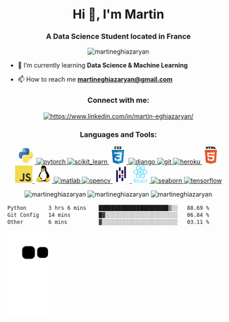 <h1 align="center">Hi 👋, I'm Martin</h1>
<h3 align="center">A Data Science Student located in France</h3>

<p align="center"> <img src="https://komarev.com/ghpvc/?username=martineghiazaryan&label=Profile%20views&color=0e75b6&style=flat" alt="martineghiazaryan" /> </p>


- 🌱 I’m currently learning **Data Science & Machine Learning**

- 📫 How to reach me **martineghiazaryan@gmail.com**

<h3 align="center">Connect with me:</h3>
<p align="center">
<a href="https://www.linkedin.com/in/martin-eghiazaryan/" target="blank"><img align="center" src="https://raw.githubusercontent.com/rahuldkjain/github-profile-readme-generator/master/src/images/icons/Social/linked-in-alt.svg" alt="https://www.linkedin.com/in/martin-eghiazaryan/" height="30" width="40" /></a>
</p>

<h3 align="center">Languages and Tools:</h3>
<p align="center"><a href="https://www.python.org" target="_blank" rel="noreferrer"> <img src="https://raw.githubusercontent.com/devicons/devicon/master/icons/python/python-original.svg" alt="python" width="40" height="40"/> </a>
  <a href="https://pytorch.org/" target="_blank" rel="noreferrer"> <img src="https://www.vectorlogo.zone/logos/pytorch/pytorch-icon.svg" alt="pytorch" width="40" height="40"/> </a><a href="https://scikit-learn.org/" target="_blank" rel="noreferrer"> <img src="https://upload.wikimedia.org/wikipedia/commons/0/05/Scikit_learn_logo_small.svg" alt="scikit_learn" width="40" height="40"/> </a><a href="https://www.w3schools.com/css/" target="_blank" rel="noreferrer"> <img src="https://raw.githubusercontent.com/devicons/devicon/master/icons/css3/css3-original-wordmark.svg" alt="css3" width="40" height="40"/> </a> <a href="https://www.djangoproject.com/" target="_blank" rel="noreferrer"> <img src="https://cdn.worldvectorlogo.com/logos/django.svg" alt="django" width="40" height="40"/> </a> <a href="https://git-scm.com/" target="_blank" rel="noreferrer"> <img src="https://www.vectorlogo.zone/logos/git-scm/git-scm-icon.svg" alt="git" width="40" height="40"/> </a> <a href="https://heroku.com" target="_blank" rel="noreferrer"> <img src="https://www.vectorlogo.zone/logos/heroku/heroku-icon.svg" alt="heroku" width="40" height="40"/> </a> <a href="https://www.w3.org/html/" target="_blank" rel="noreferrer"> <img src="https://raw.githubusercontent.com/devicons/devicon/master/icons/html5/html5-original-wordmark.svg" alt="html5" width="40" height="40"/> </a> <a href="https://developer.mozilla.org/en-US/docs/Web/JavaScript" target="_blank" rel="noreferrer"> <img src="https://raw.githubusercontent.com/devicons/devicon/master/icons/javascript/javascript-original.svg" alt="javascript" width="40" height="40"/> </a> <a href="https://www.linux.org/" target="_blank" rel="noreferrer"> <img src="https://raw.githubusercontent.com/devicons/devicon/master/icons/linux/linux-original.svg" alt="linux" width="40" height="40"/> </a> <a href="https://www.mathworks.com/" target="_blank" rel="noreferrer"> <img src="https://upload.wikimedia.org/wikipedia/commons/2/21/Matlab_Logo.png" alt="matlab" width="40" height="40"/> </a> <a href="https://opencv.org/" target="_blank" rel="noreferrer"> <img src="https://www.vectorlogo.zone/logos/opencv/opencv-icon.svg" alt="opencv" width="40" height="40"/> </a> <a href="https://pandas.pydata.org/" target="_blank" rel="noreferrer"> <img src="https://raw.githubusercontent.com/devicons/devicon/2ae2a900d2f041da66e950e4d48052658d850630/icons/pandas/pandas-original.svg" alt="pandas" width="40" height="40"/> </a> <a href="https://reactjs.org/" target="_blank" rel="noreferrer"> <img src="https://raw.githubusercontent.com/devicons/devicon/master/icons/react/react-original-wordmark.svg" alt="react" width="40" height="40"/> </a>  <a href="https://seaborn.pydata.org/" target="_blank" rel="noreferrer"> <img src="https://seaborn.pydata.org/_images/logo-mark-lightbg.svg" alt="seaborn" width="40" height="40"/> </a> <a href="https://www.tensorflow.org" target="_blank" rel="noreferrer"> <img src="https://www.vectorlogo.zone/logos/tensorflow/tensorflow-icon.svg" alt="tensorflow" width="40" height="40"/> </a> </p>

<p align="center">
  <img width='410px' src="https://github-readme-stats.vercel.app/api/top-langs?username=martineghiazaryan&show_icons=true&locale=en&layout=compact" alt="martineghiazaryan" />
  <img width='410px' src="https://github-readme-stats.vercel.app/api?username=martineghiazaryan&show_icons=true&locale=en" alt="martineghiazaryan" />
  <img width='410px' src="https://github-readme-streak-stats.herokuapp.com/?user=martineghiazaryan&" alt="martineghiazaryan" />
</p> 

<!--START_SECTION:waka-->

```text
Python       3 hrs 6 mins    ██████████████████████▒░░   88.69 %
Git Config   14 mins         █▓░░░░░░░░░░░░░░░░░░░░░░░   06.84 %
Other        6 mins          ▓░░░░░░░░░░░░░░░░░░░░░░░░   03.11 %
```

<!--END_SECTION:waka-->


![Snake animation](https://github.com/martineghiazaryan/martineghiazaryan/blob/output/github-contribution-grid-snake.svg)
